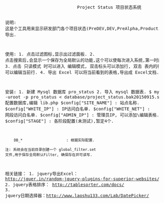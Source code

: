 <html>
<head>
<meta http-equiv="content-type" content="text/html; charset=UTF-8">
<meta name="Generator" content="Vim/7.4">
<meta name="plugin-version" content="vim7.4_v1">
<meta name="syntax" content="none">
<meta name="settings" content="use_css,pre_wrap,no_foldcolumn,expand_tabs,prevent_copy=">
<meta name="colorscheme" content="delek">
<style type="text/css">
</style>

<script type='text/javascript'>
<!--

-->
</script>
</head>
<body>
<pre id='vimCodeElement'>
                            Project Status 项目状态系统


说明:
    这是个工具用来显示研发部门各个项目状态(PreDEV,DEV,PreAlpha,Production)的系统,可以过滤时间和颜, 导出.

使用:
    1. 点击过滤图标,显示出过滤面板.
    2.
    点击搜索后,会显示一个保存为全局默认的功能,这个可以使每次进入系统,第一时间显示的是己过滤的数据.
    3. 点击 只读模式 时可以进入 编辑模式, 双击标头可以添加行, 双击 表内的行,
       可以编辑当前行.
    4. 导出 Excel 可以将当前看到的表格,导出成 Excel文档.

安装:
    1. 新建 Mysql 数据库 pro_status
    2. 导入 mysql 数据表.
        $ mysql -uroot -p pro_status &lt; database/project_status.bak20150915.sql
    3. 配置数据库,编辑 lib.php
        $config[&quot;SITE_NAME&quot;]    : 站点名称.
        $config[&quot;WHITE_IP&quot;]     : IP访问白名单.
        $config[&quot;WHITE_NET&quot;]    : 网段访问白名单.
        $config[&quot;ADMIN_IP&quot;]     : 管理员IP, 可以添加\编辑表格.
        $config[&quot;STAGE&quot;]        : 各阶段配置(未测试),暂定4个.

        DB_*                    : 根据实际配置.

    注: 系统会在当前目录创建一个 global_filter.set
    文件,用于保存全局默认Filter, 确保存在并可读写.


相关链接：
    1. jquery导出Excel： <a href="http://jquer.in/random-jquery-plugins-for-superior-websites/tableexport/">http://jquer.in/random-jquery-plugins-for-superior-websites/tableexport/</a>
    2. jquery表格排序： <a href="http://tablesorter.com/docs/">http://tablesorter.com/docs/</a>
    3. jquery日期选择器：<a href="http://www.laoshu133.com/Lab/DatePicker/">http://www.laoshu133.com/Lab/DatePicker/</a>
</pre>
</body>
</html>
